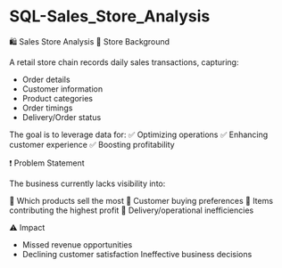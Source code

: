# SQL-Sales_Store_Analysis

🛍️ Sales Store Analysis
📌 Store Background

A retail store chain records daily sales transactions, capturing:
- Order details
- Customer information
- Product categories
- Order timings
- Delivery/Order status

The goal is to leverage data for:
✅  Optimizing operations
✅  Enhancing customer experience
✅  Boosting profitability

❗ Problem Statement

The business currently lacks visibility into:

🔹  Which products sell the most
🔹  Customer buying preferences
🔹  Items contributing the highest profit
🔹  Delivery/operational inefficiencies

⚠️ Impact

- Missed revenue opportunities
- Declining customer satisfaction
  Ineffective business decisions
